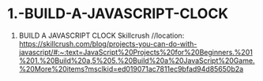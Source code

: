 # 1.-BUILD-A-JAVASCRIPT-CLOCK
1. BUILD A JAVASCRIPT CLOCK Skillcrush
//location: 
https://skillcrush.com/blog/projects-you-can-do-with-javascript/#:~:text=JavaScript%20Projects%20for%20Beginners.%201%201.%20Build%20a,5%205.%20Build%20a%20JavaScript%20Game.%20More%20items?msclkid=ed019071ac7811ec9bfad94d85650b2a